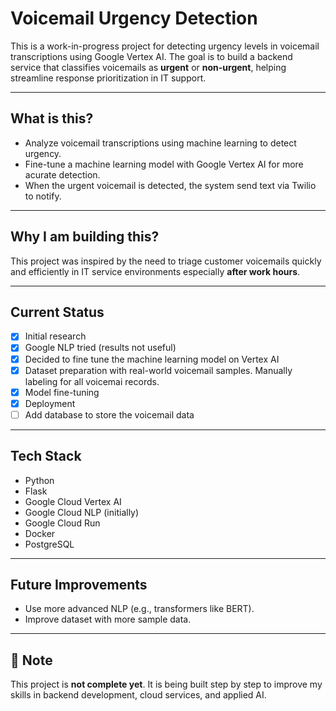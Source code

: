 # Voicemail Urgency Detection

This is a work-in-progress project for detecting urgency levels in voicemail transcriptions using Google Vertex AI. The goal is to build a backend service that classifies voicemails as **urgent** or **non-urgent**, helping streamline response prioritization in IT support.

---

## What is this?

- Analyze voicemail transcriptions using machine learning to detect urgency.
- Fine-tune a machine learning model with Google Vertex AI for more acurate detection.
- When the urgent voicemail is detected, the system send text via Twilio to notify.

---

## Why I am building this?

This project was inspired by the need to triage customer voicemails quickly and efficiently in IT service environments especially **after work hours**.

---

## Current Status

- [x] Initial research
- [x] Google NLP tried (results not useful)
- [x] Decided to fine tune the machine learning model on Vertex AI
- [x] Dataset preparation with real-world voicemail samples. Manually labeling for all voicemai records.
- [x] Model fine-tuning 
- [x] Deployment
- [ ] Add database to store the voicemail data

---

## Tech Stack

- Python
- Flask
- Google Cloud Vertex AI
- Google Cloud NLP (initially)
- Google Cloud Run
- Docker
- PostgreSQL

---

## Future Improvements

- Use more advanced NLP (e.g., transformers like BERT).
- Improve dataset with more sample data.

---


## 📌 Note

This project is **not complete yet**. It is being built step by step to improve my skills in backend development, cloud services, and applied AI.


